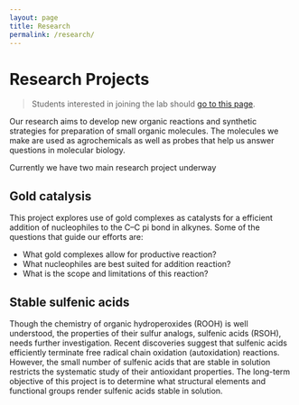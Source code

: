 ```yaml
---
layout: page
title: Research
permalink: /research/
---
```


# Research Projects

> Students interested in joining the lab should [go to this page][help-wanted].

Our research aims to develop new organic reactions and synthetic strategies for preparation of small organic molecules. The molecules we make are used as agrochemicals as well as probes that help us answer questions in molecular biology.



Currently we have two main research project underway

## Gold catalysis

This project explores use of gold complexes as catalysts for a efficient addition of nucleophiles to the C–C pi bond in alkynes. Some of the questions that guide our efforts are:

- What gold complexes allow for productive reaction?
- What nucleophiles are best suited for addition reaction?
- What is the scope and limitations of this reaction?

## Stable sulfenic acids

Though the chemistry of organic hydroperoxides (ROOH) is well understood, the properties of their sulfur analogs, sulfenic acids (RSOH), needs further investigation. Recent discoveries suggest that sulfenic acids efficiently terminate free radical chain oxidation (autoxidation) reactions. However, the small number of sulfenic acids that are stable in solution restricts the systematic study of their antioxidant properties. The long-term objective of this project is to determine what structural elements and functional groups render sulfenic acids stable in solution.

<!-- ## Autoxidation

### Stable sulfenic acids

### Isotopic Reinforcement of Polyunsaturated Fatty Acids

Lipid peroxidation is a reaction of polyunsaturated fatty acids (PUFAs) with oxygen. When enzymes control this free radical-mediated process, it is an initial step of biochemical reaction cascade that produces prostaglandins, integral elements of the immune system. Uncontrolled nonenzymatic lipid peroxidation leads to highly electrophilic aldehydes and ketones that are known to initiate toxic processes that have been associated with heart disease and environmental exposures.

Site-specific isotopic reinforcement of polyunsaturated fatty acids (PUFAs) is a promising new approach to curtail propagation of lipid peroxidation. In these synthetic analogs of natural fatty acids, the hydrogens prone to radial attack are substituted with deuterium isotopes. Supplementation with deuterated PUFAs shows a protective effect in oxidative stress neurodegeneration models of Parkinson's disease and Friedrich's ataxia. Discovery of the full potential of deuterium-reinforced PUFAs is hindered by the lack of access to these lipids. The current synthesis is long, linear, costly, and only applicable to a large scale. We are working on a conceptually new approach to the site-specific introduction of deuterium to the bis-allylic system of the fatty acid. -->

<!-- ### Kinetic Isotope Effect in Peroxidation Reactions -->

[help-wanted]: /research/opportunities/
